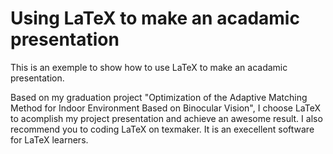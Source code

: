 # Using LaTeX to make an acadamic presentation

This is an exemple to show how to use LaTeX to make an acadamic presentation. 

Based on my graduation project "Optimization of the Adaptive Matching Method for Indoor Environment Based on Binocular Vision", I choose LaTeX to acomplish my project presentation and achieve an awesome result. I also recommend you to coding LaTeX on texmaker. It is an execellent software for LaTeX learners.



